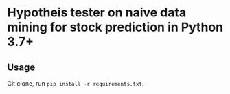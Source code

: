 # Hypotheis tester on naive data mining for stock prediction in Python 3.7+

## Usage

Git clone, run `pip install -r requirements.txt`.
